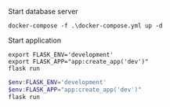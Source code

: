 Start database server
```shell
docker-compose -f .\docker-compose.yml up -d
```

Start application
```shell
export FLASK_ENV='development'
export FLASK_APP="app:create_app('dev')"
flask run
```

```powershell
$env:FLASK_ENV='development'
$env:FLASK_APP="app:create_app('dev')"
flask run
```
